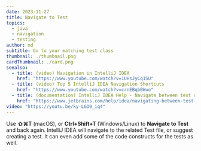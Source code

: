 ```yaml
---
date: 2023-11-27
title: Navigate to Test
topics:
  - java
  - navigation
  - testing
author: md
subtitle: Go to your matching test class
thumbnail: ./thumbnail.png
cardThumbnail: ./card.png
seealso:
  - title: (video) Navigation in IntelliJ IDEA
    href: "https://www.youtube.com/watch?v=1UHsJyCq1SU"
  - title: (video) Top 5 IntelliJ IDEA Navigation Shortcuts
    href: "https://www.youtube.com/watch?v=crnEBqbBWuo"
  - title: (documentation) IntelliJ IDEA Help - Navigate between test and test subject
    href: "https://www.jetbrains.com/help/idea/navigating-between-test-and-test-subject.html"
video: "https://youtu.be/ky-LGO0_iq4"
---
```


Use **⇧⌘T** (macOS), or **Ctrl+Shift+T** (Windows/Linux) to **Navigate to Test** and back again. IntelliJ IDEA will navigate to the related Test file, or suggest creating a test. It can even add some of the code constructs for the tests as well.
